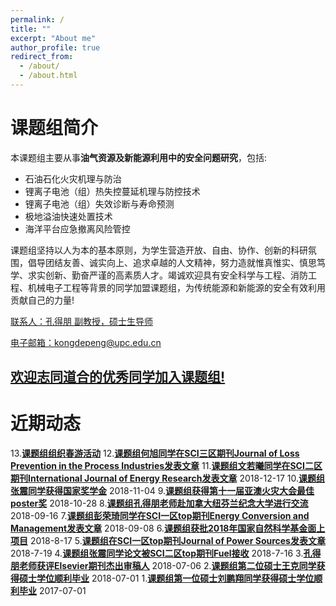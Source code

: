 ```yaml
---
permalink: /
title: ""
excerpt: "About me"
author_profile: true
redirect_from: 
  - /about/
  - /about.html
---
```


课题组简介
======
本课题组主要从事**油气资源及新能源利用中的安全问题研究**，包括:
- 石油石化火灾机理与防治
- 锂离子电池（组）热失控蔓延机理与防控技术
- 锂离子电池（组）失效诊断与寿命预测
- 极地溢油快速处置技术
- 海洋平台应急撤离风险管控

课题组坚持以人为本的基本原则，为学生营造开放、自由、协作、创新的科研氛围，倡导团结友善、诚实向上、追求卓越的人文精神，努力造就惟真惟实、慎思笃学、求实创新、勤奋严谨的高素质人才。竭诚欢迎具有安全科学与工程、消防工程、机械电子工程等背景的同学加盟课题组，为传统能源和新能源的安全有效利用贡献自己的力量! 

<u>联系人：孔得朋 副教授，硕士生导师</u>

<u>电子邮箱：kongdepeng@upc.edu.cn</u>

## **[欢迎志同道合的优秀同学加入课题组!](https://depengkong.github.io//research/requirements)** 



近期动态
======

   13.**[课题组组织春游活动](https://depengkong.github.io//posts/2019/04/blog-post-16/)**
   12.**[课题组何旭同学在SCI三区期刊Journal of Loss Prevention in the Process Industries发表文章](https://depengkong.github.io//posts/2019/04/blog-post-14/)**
   11.**[课题组文若曦同学在SCI二区期刊International Journal of Energy Research发表文章](https://depengkong.github.io//posts/2018/12/blog-post-13/)** 2018-12-17
   10.**[课题组张震同学获得国家奖学金](https://depengkong.github.io//posts/2018/11/blog-post-12/)** 2018-11-04
   9.**[课题组获得第十一届亚澳火灾大会最佳poster奖](https://depengkong.github.io//posts/2018/10/blog-post-11/)** 2018-10-28
   8.**[课题组孔得朋老师赴加拿大纽芬兰纪念大学进行交流](https://depengkong.github.io//posts/2018/09/blog-post-10/)** 2018-09-16
   7.**[课题组彭荣琦同学在SCI一区top期刊Energy Conversion and Management发表文章](https://depengkong.github.io//posts/2018/09/blog-post-9/)**   2018-09-08
   6.**[课题组获批2018年国家自然科学基金面上项目](https://depengkong.github.io//posts/2018/08/blog-post-8/)** 2018-8-17
   5.**[课题组在SCI一区top期刊Journal of Power Sources发表文章](https://depengkong.github.io//posts/2018/07/blog-post-7/)** 2018-7-19
   4.**[课题组张震同学论文被SCI二区top期刊Fuel接收](https://depengkong.github.io//posts/2018/07/blog-post-6/)**  2018-7-16
   3.**[孔得朋老师获评Elsevier期刊杰出审稿人](https://depengkong.github.io//posts/2018/07/blog-post-5/)**  2018-07-06
   2.**[课题组第二位硕士王克同学获得硕士学位顺利毕业](https://depengkong.github.io//posts/2018/07/blog-post-4/)**  2018-07-01
   1.**[课题组第一位硕士刘鹏翔同学获得硕士学位顺利毕业](https://depengkong.github.io//posts/2017/07/blog-post-1//)**  2017-07-01



